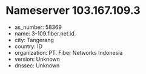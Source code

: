 # Nameserver 103.167.109.3

* as_number: 58369
* name: 3-109.fiber.net.id.
* city: Tangerang
* country: ID
* organization: PT. Fiber Networks Indonesia
* version: Unknown
* dnssec: Unknown
